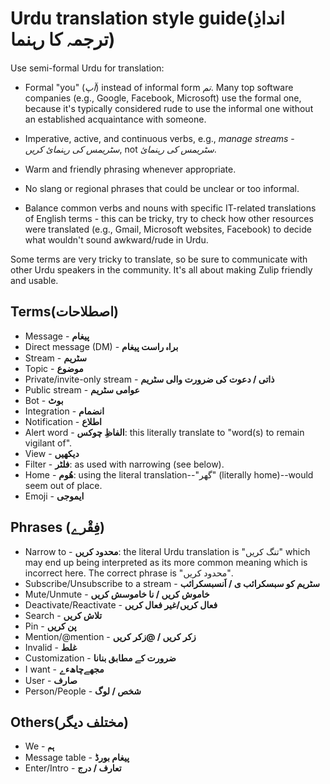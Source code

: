 # Urdu translation style guide(انداذِ ترجمہ کا رہنما)

Use semi-formal Urdu for translation:

- Formal "you" (_آپ_) instead of informal form _تم_. Many top software
  companies (e.g., Google, Facebook, Microsoft) use the formal one, because it's typically
  considered rude to use the informal one without an established acquaintance with someone.

- Imperative, active, and continuous verbs, e.g., _manage streams_ -
  _سٹریمس کی رہنمائ کریں_, not _سٹریمس کی رہنمائ_.

- Warm and friendly phrasing whenever appropriate.

- No slang or regional phrases that could be unclear or too informal.

- Balance common verbs and nouns with specific IT-related translations
  of English terms - this can be tricky, try to check how other
  resources were translated (e.g., Gmail, Microsoft websites, Facebook)
  to decide what wouldn't sound awkward/rude in Urdu.

Some terms are very tricky to translate, so be sure to communicate
with other Urdu speakers in the community. It's all about making
Zulip friendly and usable.

## Terms(اصطلاحات)

- Message - **پیغام**
- Direct message (DM) - **براہ راست پیغام**
- Stream - **سٹریم**
- Topic - **موضوع**
- Private/invite-only stream - **ذاتی / دعوت کی ضرورت والی سٹریم**
- Public stream - **عوامی سٹریم**
- Bot - **بوٹ**
- Integration - **انضمام**
- Notification - **اطلاع**
- Alert word - **الفاظِ چوکس**: this literally translate to "word(s) to remain vigilant of".
- View - **دیکھیں**
- Filter - **فلٹر**: as used with narrowing (see below).
- Home - **ھُوم**: using the literal translation--"گھر" (literally home)--would seem out of place.
- Emoji - **ایموجی**

## Phrases (فِقْرے)

- Narrow to - **محدود کریں**: the literal Urdu translation is "تنگ کریں" which may end up being
  interpreted as its more common meaning which is incorrect here. The correct phrase is
  "محدود کریں".
- Subscribe/Unsubscribe to a stream - **سٹریم کو سبسکرائب ی / اَنسبسکرائب**
- Mute/Unmute - **خاموش کریں / نا خاموسش کریں**
- Deactivate/Reactivate - **فعال کریں/غیر فعال کریں**
- Search - **تلاش کریں**
- Pin - **پن کریں**
- Mention/@mention - **زکر کریں / @زکر کریں**
- Invalid - **غلط**
- Customization - **ضرورت کے مطابق بنانا**
- I want - **مجھےچاھءے**
- User - **صارف**
- Person/People - **شخص / لوگ**

## Others(مختلف دیگر)

- We - **ہم**
- Message table - **پیغام بورڈ**
- Enter/Intro - **تعارف / درج**
